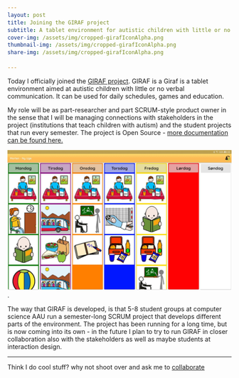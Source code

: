 ```yaml
---
layout: post
title: Joining the GIRAF project
subtitle: A tablet environment for autistic children with little or no verbal communication
cover-img: /assets/img/cropped-girafIconAlpha.png
thumbnail-img: /assets/img/cropped-girafIconAlpha.png
share-img: /assets/img/cropped-girafIconAlpha.png

---
```

Today I officially joined the [GIRAF project](https://giraf.cs.aau.dk/en/about-giraf/). GIRAF is a Giraf is a tablet environment aimed at autistic children with little or no verbal communication. It can be used for daily schedules, games and education. 

My role will be as part-researcher and part SCRUM-style product owner in the sense that I will be managing connections with stakeholders in the project (institutions that teach children with autism) and the student projects that run every semester. The project is Open Source - [more documentation can be found here.](https://aau-giraf.github.io/wiki/) 

![The GIRAF system showing a PECS system running GIRAF](/assets/img/girafgfx.jpg "The GIRAF system showing a PECS system running GIRAF").

The way that GIRAF is developed, is that 5-8 student groups at computer science AAU run a semester-long SCRUM project that develops different parts of the environment. The project has been running for a long time, but is now coming into its own - in the future I plan to try to run GIRAF in closer collaboration also with the stakeholders as well as maybe students at interaction design.

--------------------

Think I do cool stuff? why not shoot over and ask me to [collaborate](../collaborate)

